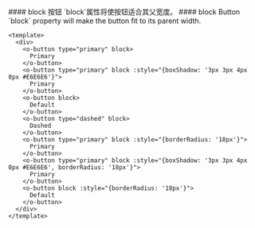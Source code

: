 <cn>
#### block 按钮
`block`属性将使按钮适合其父宽度。
</cn>

<us>
#### block Button
`block` property will make the button fit to its parent width.
</us>

```vue
<template>
  <div>
    <o-button type="primary" block>
      Primary
    </o-button>
    <o-button type="primary" block :style="{boxShadow: '3px 3px 4px 0px #E6E6E6'}">
      Primary
    </o-button>
    <o-button block>
      Default
    </o-button>
    <o-button type="dashed" block>
      Dashed
    </o-button>
    <o-button type="primary" block :style="{borderRadius: '18px'}">
      Primary
    </o-button>
    <o-button type="primary" block :style="{boxShadow: '3px 3px 4px 0px #E6E6E6', borderRadius: '18px'}">
      Primary
    </o-button>
    <o-button block :style="{borderRadius: '18px'}">
      Default
    </o-button>
  </div>
</template>
```
